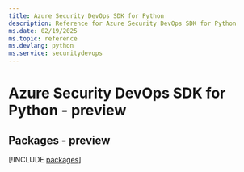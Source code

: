 ```yaml
---
title: Azure Security DevOps SDK for Python
description: Reference for Azure Security DevOps SDK for Python
ms.date: 02/19/2025
ms.topic: reference
ms.devlang: python
ms.service: securitydevops
---
```

# Azure Security DevOps SDK for Python - preview
## Packages - preview
[!INCLUDE [packages](security-devops-index.md)]